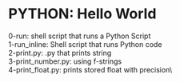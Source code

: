# PYTHON: Hello World
0-run: shell script that runs a Python Script\
1-run_inline: Shell script that runs Python code\
2-print.py: .py that prints string\
3-print_number.py: using f-strings\
4-print_float.py: prints stored float with precision\
